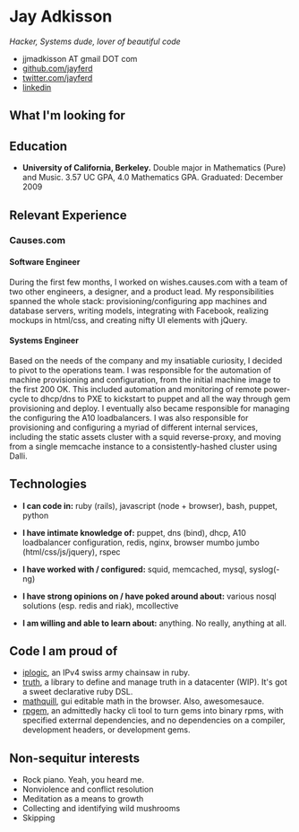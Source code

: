 # Jay Adkisson
_Hacker, Systems dude, lover of beautiful code_

* jjmadkisson AT gmail DOT com
* [github.com/jayferd](http://github.com/jayferd)
* [twitter.com/jayferd](http://twitter.com/jayferd)
* [linkedin](http://www.linkedin.com/pub/jay-adkisson/19/222/458)

## What I'm looking for


## Education
* **University of California, Berkeley.**  Double major in Mathematics (Pure) and Music.  3.57 UC GPA, 4.0 Mathematics GPA.  Graduated: December 2009

## Relevant Experience

### Causes.com

#### Software Engineer
During the first few months, I worked on wishes.causes.com with a team of two other engineers, a designer, and a product lead.  My responsibilities spanned the whole stack: provisioning/configuring app machines and database servers, writing models, integrating with Facebook, realizing mockups in html/css, and creating nifty UI elements with jQuery.

#### Systems Engineer
Based on the needs of the company and my insatiable curiosity, I decided to pivot to the operations team.  I was responsible for the automation of machine provisioning and configuration, from the initial machine image to the first 200 OK.  This included automation and monitoring of remote power-cycle to dhcp/dns to PXE to kickstart to puppet and all the way through gem provisioning and deploy.  I eventually also became responsible for managing the configuring the A10 loadbalancers.  I was also responsible for provisioning and configuring a myriad of different internal services, including the static assets cluster with a squid reverse-proxy, and moving from a single memcache instance to a consistently-hashed cluster using Dalli.

## Technologies

* **I can code in:** ruby (rails), javascript (node + browser), bash, puppet, python

* **I have intimate knowledge of:** puppet, dns (bind), dhcp, A10 loadbalancer configuration, redis, nginx, browser mumbo jumbo (html/css/js/jquery), rspec

* **I have worked with / configured:** squid, memcached, mysql, syslog(-ng)

* **I have strong opinions on / have poked around about:** various nosql solutions (esp. redis and riak), mcollective

* **I am willing and able to learn about:** anything.  No really, anything at all.

## Code I am proud of
* [iplogic](http://github.com/jayferd/iplogic), an IPv4 swiss army chainsaw in ruby.
* [truth](http://github.com/jayferd/truth), a library to define and manage truth in a datacenter (WIP).  It's got a sweet declarative ruby DSL.
* [mathquill](http://mathquill.com), gui editable math in the browser.  Also, awesomesauce.
* [rpgem](https://github.com/jayferd/rpgem), an admittedly hacky cli tool to turn gems into binary rpms, with specified exterrnal dependencies, and no dependencies on a compiler, development headers, or development gems.

## Non-sequitur interests
* Rock piano.  Yeah, you heard me.
* Nonviolence and conflict resolution
* Meditation as a means to growth
* Collecting and identifying wild mushrooms
* Skipping
